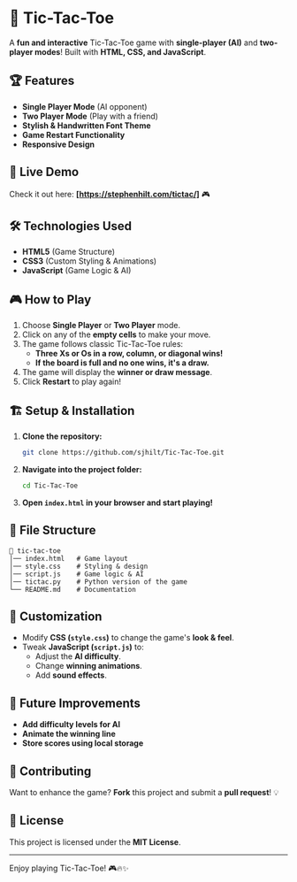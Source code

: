 # 🎲 Tic-Tac-Toe

A **fun and interactive** Tic-Tac-Toe game with **single-player (AI)** and **two-player modes**! Built with **HTML, CSS, and JavaScript**.

## 🏆 Features
- **Single Player Mode** (AI opponent)
- **Two Player Mode** (Play with a friend)
- **Stylish & Handwritten Font Theme**
- **Game Restart Functionality**
- **Responsive Design**

## 🚀 Live Demo
Check it out here: **[https://stephenhilt.com/tictac/]** 🎮

## 🛠️ Technologies Used
- **HTML5** (Game Structure)
- **CSS3** (Custom Styling & Animations)
- **JavaScript** (Game Logic & AI)

## 🎮 How to Play
1. Choose **Single Player** or **Two Player** mode.
2. Click on any of the **empty cells** to make your move.
3. The game follows classic Tic-Tac-Toe rules:
   - **Three Xs or Os in a row, column, or diagonal wins!**
   - **If the board is full and no one wins, it's a draw.**
4. The game will display the **winner or draw message**.
5. Click **Restart** to play again!

## 🏗️ Setup & Installation
1. **Clone the repository:**
   ```sh
   git clone https://github.com/sjhilt/Tic-Tac-Toe.git
   ```
2. **Navigate into the project folder:**
   ```sh
   cd Tic-Tac-Toe
   ```
3. **Open `index.html` in your browser and start playing!**

## 📝 File Structure
```
📁 tic-tac-toe
│── index.html   # Game layout
│── style.css    # Styling & design
│── script.js    # Game logic & AI
│── tictac.py    # Python version of the game
└── README.md    # Documentation
```

## 🎨 Customization
- Modify **CSS (`style.css`)** to change the game's **look & feel**.
- Tweak **JavaScript (`script.js`)** to:
  - Adjust the **AI difficulty**.
  - Change **winning animations**.
  - Add **sound effects**.

## 🚀 Future Improvements
- **Add difficulty levels for AI**
- **Animate the winning line**
- **Store scores using local storage**

## 🤝 Contributing
Want to enhance the game? **Fork** this project and submit a **pull request**! 💡

## 📜 License
This project is licensed under the **MIT License**.

---

Enjoy playing Tic-Tac-Toe! 🎮🔥✨
